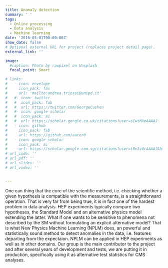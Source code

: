 ```yaml
--- 
title: Anomaly detection 
summary: ' '
tags:
  - Online processing
  - Data analysis
  - Machine learning
date: '2016-03-01T00:00:00Z'
show_date: false
# Optional external URL for project (replaces project detail page).
external_link: ''

image:
  #caption: Photo by rawpixel on Unsplash
  focal_point: Smart

# links:
#   - icon: envelope
#     icon_pack: fas
#     url: 'mailto:andrea.triossi@unipd.it'
#   #- icon: twitter
#   #  icon_pack: fab
#   #  url: https://twitter.com/GeorgeCushen
#   #- icon: google-scholar
#   #  icon_pack: ai
#   #  url: https://scholar.google.co.uk/citations?user=sIwtMXoAAAAJ
#   - icon: github
#     icon_pack: fab
#     url: https://github.com/aacer0
#   - icon: google-scholar
#     icon_pack: ai
#     url: https://scholar.google.com.sg/citations?user=tRn2z8cAAAAJ&hl=en
# url_code: ''
# url_pdf: ''
# url_slides: ''
# url_video: ''


---
```


One can thing that the core of the scientific method, i.e. checking
whether a given hypothesis is compatible with the measurements, is a
straightforward operation. That is very far from being true, it is in
fact one of the hardest problem in data analysis. HEP experiments
typically compare two hypotheses, the Standard Model and an
alternative physics model extending the latter. What if one wants to
be sensitive to phenomena not described by the SM without formulating
an explicit alternative model? That is what New Physics Machine
Learning (NPLM) does, an powerful and statistically sound method to detect
anomalies in the data, i.e. features departing from the expectaion.
NPLM can be applied in HEP experiments as well as in other domains.
Our group is the main contributor to the project and after several
years of development and tests, we are putting it in production,
specifically using it as alternative test statistics for CMS analyses.
